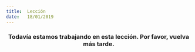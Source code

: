 ```yaml
---
title:  Lección
date:   18/01/2019
---
```


### <center>Todavía estamos trabajando en esta lección. Por favor, vuelva más tarde.</center>